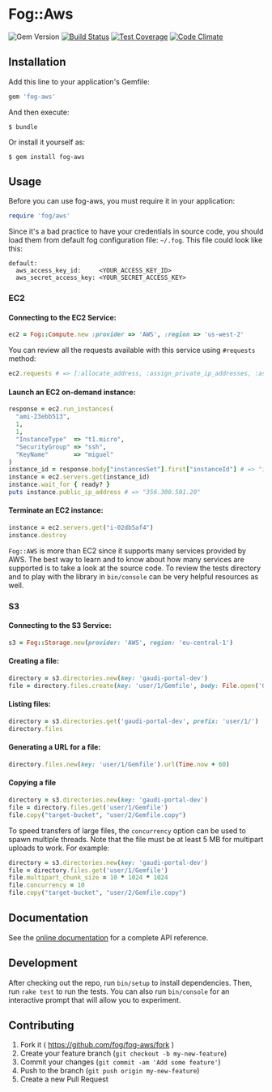 # Fog::Aws

![Gem Version](https://badge.fury.io/rb/fog-aws.svg)
[![Build Status](https://github.com/fog/fog-aws/actions/workflows/ruby.yml/badge.svg)](https://github.com/fog/fog-aws/workflows/ruby.yml)
[![Test Coverage](https://codeclimate.com/github/fog/fog-aws/badges/coverage.svg)](https://codeclimate.com/github/fog/fog-aws)
[![Code Climate](https://codeclimate.com/github/fog/fog-aws.svg)](https://codeclimate.com/github/fog/fog-aws)

## Installation

Add this line to your application's Gemfile:

```ruby
gem 'fog-aws'
```

And then execute:

    $ bundle

Or install it yourself as:

    $ gem install fog-aws

## Usage

Before you can use fog-aws, you must require it in your application:

```ruby
require 'fog/aws'
```

Since it's a bad practice to have your credentials in source code, you should load them from default fog configuration file: ```~/.fog```. This file could look like this:

```
default:
  aws_access_key_id:     <YOUR_ACCESS_KEY_ID>
  aws_secret_access_key: <YOUR_SECRET_ACCESS_KEY>
```

### EC2

#### Connecting to the EC2 Service:

```ruby
ec2 = Fog::Compute.new :provider => 'AWS', :region => 'us-west-2'
```

You can review all the requests available with this service using ```#requests``` method:

```ruby
ec2.requests # => [:allocate_address, :assign_private_ip_addresses, :associate_address, ...]
```

#### Launch an EC2 on-demand instance:

```ruby
response = ec2.run_instances(
  "ami-23ebb513",
  1,
  1,
  "InstanceType"  => "t1.micro",
  "SecurityGroup" => "ssh",
  "KeyName"       => "miguel"
)
instance_id = response.body["instancesSet"].first["instanceId"] # => "i-02db5af4"
instance = ec2.servers.get(instance_id)
instance.wait_for { ready? }
puts instance.public_ip_address # => "356.300.501.20"
```

#### Terminate an EC2 instance:

```ruby
instance = ec2.servers.get("i-02db5af4")
instance.destroy
```

`Fog::AWS` is more than EC2 since it supports many services provided by AWS. The best way to learn and to know about how many services are supported is to take a look at the source code. To review the tests directory and to play with the library in ```bin/console``` can be very helpful resources as well.

### S3

#### Connecting to the S3 Service:

```ruby
s3 = Fog::Storage.new(provider: 'AWS', region: 'eu-central-1')
```

#### Creating a file:

```ruby
directory = s3.directories.new(key: 'gaudi-portal-dev')
file = directory.files.create(key: 'user/1/Gemfile', body: File.open('Gemfile'), tags: 'Org-Id=1&Service-Name=My-Service')
```

#### Listing files:

```ruby
directory = s3.directories.get('gaudi-portal-dev', prefix: 'user/1/')
directory.files
```

#### Generating a URL for a file:

```ruby
directory.files.new(key: 'user/1/Gemfile').url(Time.now + 60)
```

#### Copying a file

```ruby
directory = s3.directories.new(key: 'gaudi-portal-dev')
file = directory.files.get('user/1/Gemfile')
file.copy("target-bucket", "user/2/Gemfile.copy")
```

To speed transfers of large files, the `concurrency` option can be used
to spawn multiple threads. Note that the file must be at least 5 MB for
multipart uploads to work. For example:

```ruby
directory = s3.directories.new(key: 'gaudi-portal-dev')
file = directory.files.get('user/1/Gemfile')
file.multipart_chunk_size = 10 * 1024 * 1024
file.concurrency = 10
file.copy("target-bucket", "user/2/Gemfile.copy")
```

## Documentation

See the [online documentation](http://www.rubydoc.info/github/fog/fog-aws) for a complete API reference.

## Development

After checking out the repo, run `bin/setup` to install dependencies. Then, run `rake test` to run the tests. You can also run `bin/console` for an interactive prompt that will allow you to experiment.

## Contributing

1. Fork it ( https://github.com/fog/fog-aws/fork )
2. Create your feature branch (`git checkout -b my-new-feature`)
3. Commit your changes (`git commit -am 'Add some feature'`)
4. Push to the branch (`git push origin my-new-feature`)
5. Create a new Pull Request
